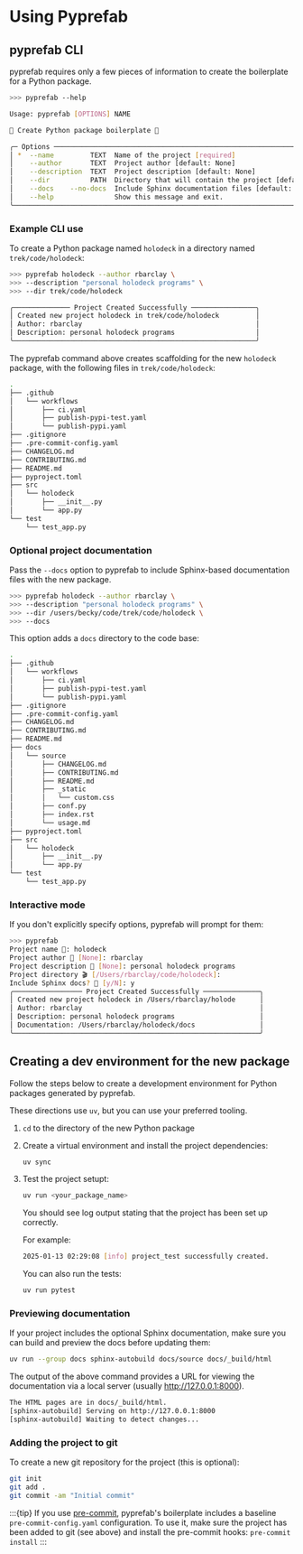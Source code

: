 # Using Pyprefab

## pyprefab CLI

pyprefab requires only a few pieces of information to create the
boilerplate for a Python package.

```sh
>>> pyprefab --help

Usage: pyprefab [OPTIONS] NAME

🐍 Create Python package boilerplate 🐍

╭─ Options ───────────────────────────────────────────────────────────────────────────────╮
│ *  --name         TEXT  Name of the project [required]                                  │
│    --author       TEXT  Project author [default: None]                                  │
│    --description  TEXT  Project description [default: None]                             │
│    --dir          PATH  Directory that will contain the project [default: <current dir> │
│    --docs    --no-docs  Include Sphinx documentation files [default: no-docs]           │
│    --help               Show this message and exit.                                     │
╰─────────────────────────────────────────────────────────────────────────────────────────╯
```

### Example CLI use

To create a Python package named `holodeck` in a directory named
`trek/code/holodeck`:

```sh
>>> pyprefab holodeck --author rbarclay \
>>> --description "personal holodeck programs" \
>>> --dir trek/code/holodeck

╭────────────── Project Created Successfully ────────────────╮
│ Created new project holodeck in trek/code/holodeck         │
│ Author: rbarclay                                           │
│ Description: personal holodeck programs                    │
╰────────────────────────────────────────────────────────────╯
```

The pyprefab command above creates scaffolding for the new `holodeck` package,
with the following files in `trek/code/holodeck`:

```sh
.
├── .github
│   └── workflows
│       ├── ci.yaml
│       ├── publish-pypi-test.yaml
│       └── publish-pypi.yaml
├── .gitignore
├── .pre-commit-config.yaml
├── CHANGELOG.md
├── CONTRIBUTING.md
├── README.md
├── pyproject.toml
├── src
│   └── holodeck
│       ├── __init__.py
│       └── app.py
└── test
    └── test_app.py
```

### Optional project documentation

Pass the `--docs` option to pyprefab to include Sphinx-based documentation files
with the new package.

```sh
>>> pyprefab holodeck --author rbarclay \
>>> --description "personal holodeck programs" \
>>> --dir /users/becky/code/trek/code/holodeck \
>>> --docs
```

 This option adds a `docs` directory to the code base:

```sh
.
├── .github
│   └── workflows
│       ├── ci.yaml
│       ├── publish-pypi-test.yaml
│       └── publish-pypi.yaml
├── .gitignore
├── .pre-commit-config.yaml
├── CHANGELOG.md
├── CONTRIBUTING.md
├── README.md
├── docs
│   └── source
│       ├── CHANGELOG.md
│       ├── CONTRIBUTING.md
│       ├── README.md
│       ├── _static
│       │   └── custom.css
│       ├── conf.py
│       ├── index.rst
│       └── usage.md
├── pyproject.toml
├── src
│   └── holodeck
│       ├── __init__.py
│       └── app.py
└── test
    └── test_app.py
```

### Interactive mode

If you don't explicitly specify options, pyprefab will prompt for them:

```sh
>>> pyprefab
Project name 🐍: holodeck
Project author 👤 [None]: rbarclay
Project description 📝 [None]: personal holodeck programs
Project directory 🎬 [/Users/rbarclay/code/holodeck]:
Include Sphinx docs? 📄 [y/N]: y
╭───────────────── Project Created Successfully ──────────────╮
│ Created new project holodeck in /Users/rbarclay/holode      │
│ Author: rbarclay                                            │
│ Description: personal holodeck programs                     │
│ Documentation: /Users/rbarclay/holodeck/docs                │
╰─────────────────────────────────────────────────────────────╯
```

## Creating a dev environment for the new package

Follow the steps below to create a development environment for Python packages
generated by pyprefab.

These directions use `uv`, but you can use your preferred tooling.

1. `cd` to the directory of the new Python package

2. Create a virtual environment and install the project dependencies:

    ```sh
    uv sync
    ```

3. Test the project setupt:

    ```sh
    uv run <your_package_name>
    ```

    You should see log output stating that the project has been set up correctly.

    For example:

    ```sh
    2025-01-13 02:29:08 [info] project_test successfully created.
    ```

    You can also run the tests:

    ```sh
    uv run pytest
    ```

### Previewing documentation

If your project includes the optional Sphinx documentation, make sure you can
build and preview the docs before updating them:

```sh
uv run --group docs sphinx-autobuild docs/source docs/_build/html
```

The output of the above command provides a URL for viewing the documentation
via a local server (usually http://127.0.0.1:8000).

```sh
The HTML pages are in docs/_build/html.
[sphinx-autobuild] Serving on http://127.0.0.1:8000
[sphinx-autobuild] Waiting to detect changes...
```

### Adding the project to git

To create a new git repository for the project (this is optional):

```sh
git init
git add .
git commit -am "Initial commit"
```

:::{tip}
If you use [pre-commit](https://pre-commit.com/), pyprefab's boilerplate
includes a baseline `pre-commit-config.yaml` configuration. To use it, make
sure the project has been added to git (see above) and install the pre-commit
hooks: `pre-commit install`
:::
